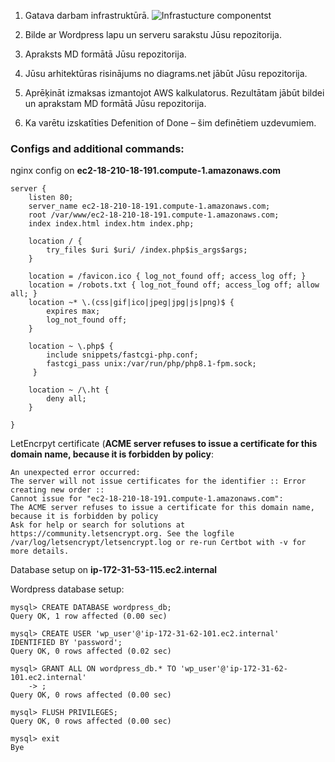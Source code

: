 
1. Gatava darbam infrastruktūrā.
![Infrastucture componentst](https://github.com/pavljiks/JG-MD4/blob/main/report_pictures/Selection_386.png?raw=true)


2. Bilde ar Wordpress lapu un serveru sarakstu Jūsu repozitorija.
3. Apraksts MD formātā Jūsu repozitorija.
4. Jūsu arhitektūras risinājums no diagrams.net jābūt Jūsu repozitorija.
5. Aprēķināt izmaksas izmantojot AWS kalkulatorus. Rezultātam jābūt bildei un aprakstam MD
formātā Jūsu repozitorija.

6. Ka varētu izskatīties Defenition of Done – šim definētiem uzdevumiem.


### Configs and additional commands:

nginx config on **ec2-18-210-18-191.compute-1.amazonaws.com**
```
server {
    listen 80;
    server_name ec2-18-210-18-191.compute-1.amazonaws.com;
    root /var/www/ec2-18-210-18-191.compute-1.amazonaws.com;
    index index.html index.htm index.php;

    location / {
        try_files $uri $uri/ /index.php$is_args$args;
    }

    location = /favicon.ico { log_not_found off; access_log off; }
    location = /robots.txt { log_not_found off; access_log off; allow all; }
    location ~* \.(css|gif|ico|jpeg|jpg|js|png)$ {
        expires max;
        log_not_found off;
    }

    location ~ \.php$ {
        include snippets/fastcgi-php.conf;
        fastcgi_pass unix:/var/run/php/php8.1-fpm.sock;
     }

    location ~ /\.ht {
        deny all;
    }

}
```




LetEncrpyt certificate (**ACME server refuses to issue a certificate for this domain name, because it is forbidden by policy**:
```
An unexpected error occurred:
The server will not issue certificates for the identifier :: Error creating new order :: 
Cannot issue for "ec2-18-210-18-191.compute-1.amazonaws.com": 
The ACME server refuses to issue a certificate for this domain name, because it is forbidden by policy
Ask for help or search for solutions at https://community.letsencrypt.org. See the logfile /var/log/letsencrypt/letsencrypt.log or re-run Certbot with -v for more details.

```

Database setup on **ip-172-31-53-115.ec2.internal**

Wordpress database setup:
```
mysql> CREATE DATABASE wordpress_db;
Query OK, 1 row affected (0.00 sec)

mysql> CREATE USER 'wp_user'@'ip-172-31-62-101.ec2.internal' IDENTIFIED BY 'password';
Query OK, 0 rows affected (0.02 sec)

mysql> GRANT ALL ON wordpress_db.* TO 'wp_user'@'ip-172-31-62-101.ec2.internal'
    -> ;
Query OK, 0 rows affected (0.00 sec)

mysql> FLUSH PRIVILEGES;
Query OK, 0 rows affected (0.00 sec)

mysql> exit
Bye
```



